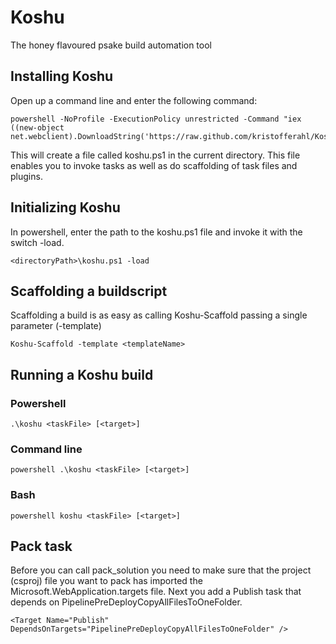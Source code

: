 # Koshu

The honey flavoured psake build automation tool

## Installing Koshu

Open up a command line and enter the following command:

	powershell -NoProfile -ExecutionPolicy unrestricted -Command "iex ((new-object net.webclient).DownloadString('https://raw.github.com/kristofferahl/Koshu/develop/install.ps1'))"

This will create a file called koshu.ps1 in the current directory. This file enables you to invoke tasks as well as do scaffolding of task files and plugins.

## Initializing Koshu

In powershell, enter the path to the koshu.ps1 file and invoke it with the switch -load.

	<directoryPath>\koshu.ps1 -load

## Scaffolding a buildscript

Scaffolding a build is as easy as calling Koshu-Scaffold passing a single parameter (-template)

	Koshu-Scaffold -template <templateName>

## Running a Koshu build

### Powershell

	.\koshu <taskFile> [<target>]
	
### Command line

	powershell .\koshu <taskFile> [<target>]
	
### Bash

	powershell koshu <taskFile> [<target>]
	
## Pack task

Before you can call pack_solution you need to make sure that the project (csproj) file you want to pack has imported the Microsoft.WebApplication.targets file.
Next you add a Publish task that depends on PipelinePreDeployCopyAllFilesToOneFolder.

	<Target Name="Publish" DependsOnTargets="PipelinePreDeployCopyAllFilesToOneFolder" />
